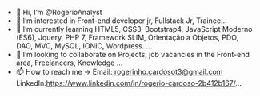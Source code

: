 - 👋 Hi, I’m @RogerioAnalyst
- 👀 I’m interested in Front-end developer jr, Fullstack Jr, Trainee...
- 🌱 I’m currently learning HTML5, CSS3, Bootstrap4, JavaScript Moderno (ES6), Jquery, PHP 7, Framework SLIM, Orientação a Objetos, PDO, DAO, MVC, MySQL, IONIC, Wordpress. ...
- 💞️ I’m looking to collaborate on Projects, job vacancies in the Front-end area, Freelancers, Knowledge ...
- 📫 How to reach me -> Email: rogerinho.cardosot3@gmail.com
												LinkedIn:https://www.linkedin.com/in/rogerio-cardoso-2b412b167/...

<!---
RogerioAnalyst/RogerioAnalyst is a ✨ special ✨ repository because its `README.md` (this file) appears on your GitHub profile.
You can click the Preview link to take a look at your changes.
--->
